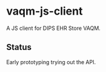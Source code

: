 # vaqm-js-client
A JS client for DIPS EHR Store VAQM. 
## Status
Early prototyping trying out the API. 
